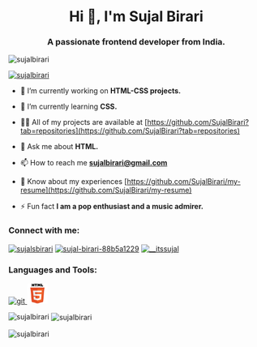 <h1 align="center">Hi 👋, I'm Sujal Birari</h1>
<h3 align="center">A passionate frontend developer from India.</h3>

<p align="left"> <img src="https://komarev.com/ghpvc/?username=sujalbirari&label=Profile%20views&color=0e75b6&style=flat" alt="sujalbirari" /> </p>

<p align="left"> <a href="https://github.com/ryo-ma/github-profile-trophy"><img src="https://github-profile-trophy.vercel.app/?username=sujalbirari" alt="sujalbirari" /></a> </p>

- 🔭 I’m currently working on **HTML-CSS projects.**

- 🌱 I’m currently learning **CSS.**

- 👨‍💻 All of my projects are available at [https://github.com/SujalBirari?tab=repositories](https://github.com/SujalBirari?tab=repositories)

- 💬 Ask me about **HTML.**

- 📫 How to reach me **sujalbirari@gmail.com**

- 📄 Know about my experiences [https://github.com/SujalBirari/my-resume](https://github.com/SujalBirari/my-resume)

- ⚡ Fun fact **I am a pop enthusiast and a music admirer.**

<h3 align="left">Connect with me:</h3>
<p align="left">
<a href="https://twitter.com/sujalsbirari" target="blank"><img align="center" src="https://raw.githubusercontent.com/rahuldkjain/github-profile-readme-generator/master/src/images/icons/Social/twitter.svg" alt="sujalsbirari" height="30" width="40" /></a>
<a href="https://linkedin.com/in/sujal-birari-88b5a1229" target="blank"><img align="center" src="https://raw.githubusercontent.com/rahuldkjain/github-profile-readme-generator/master/src/images/icons/Social/linked-in-alt.svg" alt="sujal-birari-88b5a1229" height="30" width="40" /></a>
<a href="https://instagram.com/__itssujal" target="blank"><img align="center" src="https://raw.githubusercontent.com/rahuldkjain/github-profile-readme-generator/master/src/images/icons/Social/instagram.svg" alt="__itssujal" height="30" width="40" /></a>
</p>

<h3 align="left">Languages and Tools:</h3>
<p align="left"> <a href="https://git-scm.com/" target="_blank" rel="noreferrer"> <img src="https://www.vectorlogo.zone/logos/git-scm/git-scm-icon.svg" alt="git" width="40" height="40"/> </a> <a href="https://www.w3.org/html/" target="_blank" rel="noreferrer"> <img src="https://raw.githubusercontent.com/devicons/devicon/master/icons/html5/html5-original-wordmark.svg" alt="html5" width="40" height="40"/> </a> </p>

<p><img align="left" src="https://github-readme-stats.vercel.app/api/top-langs?username=sujalbirari&show_icons=true&locale=en&layout=compact" alt="sujalbirari" /></p>

<p>&nbsp;<img align="center" src="https://github-readme-stats.vercel.app/api?username=sujalbirari&show_icons=true&locale=en" alt="sujalbirari" /></p>

<p><img align="center" src="https://github-readme-streak-stats.herokuapp.com/?user=sujalbirari&" alt="sujalbirari" /></p>


<!---
SujalBirari/SujalBirari is a ✨ special ✨ repository because its `README.md` (this file) appears on your GitHub profile.
You can click the Preview link to take a look at your changes.
--->

